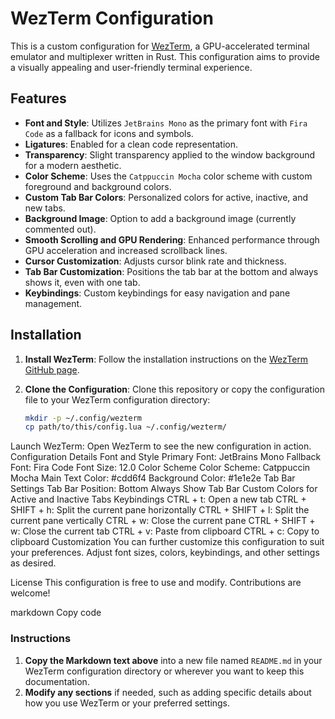 # WezTerm Configuration

This is a custom configuration for [WezTerm](https://wezfurlong.org/wezterm/), a GPU-accelerated terminal emulator and multiplexer written in Rust. This configuration aims to provide a visually appealing and user-friendly terminal experience.

## Features

- **Font and Style**: Utilizes `JetBrains Mono` as the primary font with `Fira Code` as a fallback for icons and symbols.
- **Ligatures**: Enabled for a clean code representation.
- **Transparency**: Slight transparency applied to the window background for a modern aesthetic.
- **Color Scheme**: Uses the `Catppuccin Mocha` color scheme with custom foreground and background colors.
- **Custom Tab Bar Colors**: Personalized colors for active, inactive, and new tabs.
- **Background Image**: Option to add a background image (currently commented out).
- **Smooth Scrolling and GPU Rendering**: Enhanced performance through GPU acceleration and increased scrollback lines.
- **Cursor Customization**: Adjusts cursor blink rate and thickness.
- **Tab Bar Customization**: Positions the tab bar at the bottom and always shows it, even with one tab.
- **Keybindings**: Custom keybindings for easy navigation and pane management.

## Installation

1. **Install WezTerm**:
   Follow the installation instructions on the [WezTerm GitHub page](https://github.com/wez/wezterm#installing).

2. **Clone the Configuration**:
   Clone this repository or copy the configuration file to your WezTerm configuration directory:
   ```bash
   mkdir -p ~/.config/wezterm
   cp path/to/this/config.lua ~/.config/wezterm/
Launch WezTerm: Open WezTerm to see the new configuration in action.
Configuration Details
Font and Style
Primary Font: JetBrains Mono
Fallback Font: Fira Code
Font Size: 12.0
Color Scheme
Color Scheme: Catppuccin Mocha
Main Text Color: #cdd6f4
Background Color: #1e1e2e
Tab Bar Settings
Tab Bar Position: Bottom
Always Show Tab Bar
Custom Colors for Active and Inactive Tabs
Keybindings
CTRL + t: Open a new tab
CTRL + SHIFT + h: Split the current pane horizontally
CTRL + SHIFT + l: Split the current pane vertically
CTRL + w: Close the current pane
CTRL + SHIFT + w: Close the current tab
CTRL + v: Paste from clipboard
CTRL + c: Copy to clipboard
Customization
You can further customize this configuration to suit your preferences. Adjust font sizes, colors, keybindings, and other settings as desired.

License
This configuration is free to use and modify. Contributions are welcome!

markdown
Copy code

### Instructions
1. **Copy the Markdown text above** into a new file named `README.md` in your WezTerm configuration directory or wherever you want to keep this documentation.
2. **Modify any sections** if needed, such as adding specific details about how you use WezTerm or your preferred settings.
